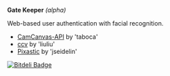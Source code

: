﻿**Gate Keeper** _(alpha)_

Web-based user authentication with facial recognition.


- [CamCanvas-API](https://github.com/taboca/CamCanvas-API-/ "CamCanvas-API") by 'taboca'
- [ccv](https://github.com/liuliu/ccv/ "ccv") by 'liuliu'
- [Pixastic](https://github.com/jseidelin/pixastic "Pixastic") by 'jseidelin'

[![Bitdeli Badge](https://d2weczhvl823v0.cloudfront.net/livingston/gate-keeper/trend.png)](https://bitdeli.com/free "Bitdeli Badge")

